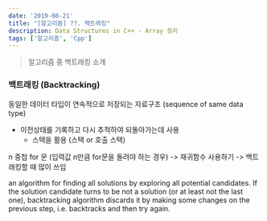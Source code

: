 ```yaml
---
date: '2019-08-21'
title: "[알고리즘] ??. 백트래킹"
description: Data Structures in C++ - Array 정리
tags: ['알고리즘', 'Cpp']
---
```

> 알고리즘 중 백트래킹 소개

### 백트래킹 (Backtracking)
동일한 데이터 타입이 연속적으로 저장되는 자료구조 (sequence of same data type)
- 이전상태를 기록하고 다시 추적하여 되돌아가는데 사용
    - 스택을 활용 (스택 or 호출 스택)

n 중첩 for 문 (입력값 n만큼 for문을 돌려야 하는 경우) -> 재귀함수 사용하기
-> 백트래킹할 때 많이 쓰임

an algorithm for finding all solutions by exploring all potential candidates. If the solution candidate turns to be not a solution (or at least not the last one), backtracking algorithm discards it by making some changes on the previous step, i.e. backtracks and then try again.
